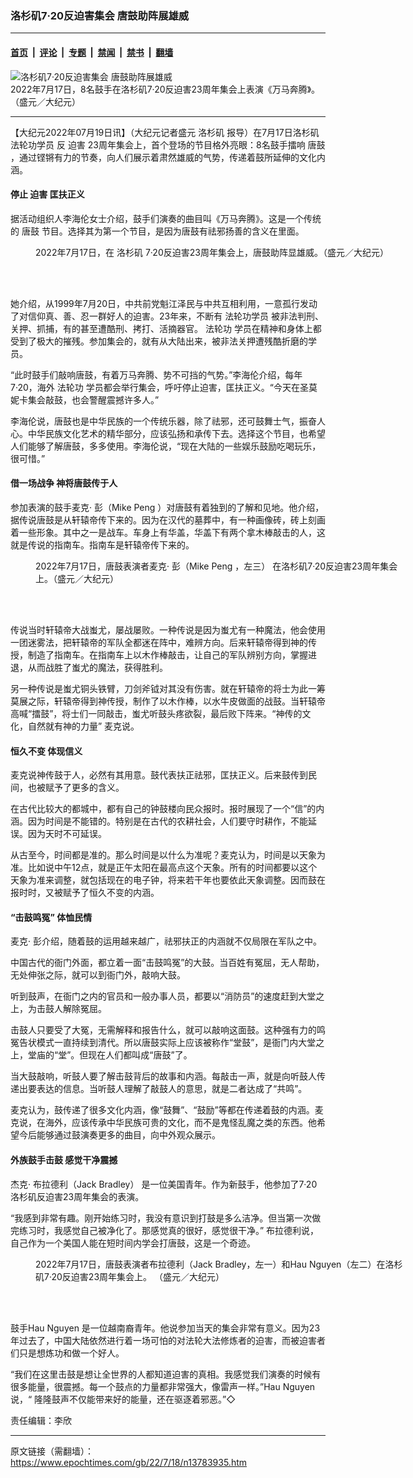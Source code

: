 ### 洛杉矶7·20反迫害集会 唐鼓助阵展雄威

---

#### [首页](../../../..?n13783935) &nbsp;|&nbsp; [评论](../../../../../epoch-comment?n13783935) &nbsp;|&nbsp; [专题](../../../../../epoch-special?n13783935) &nbsp;|&nbsp; [禁闻](../../../../../epoch-news?n13783935) &nbsp;|&nbsp; [禁书](../../../../../books?n13783935) &nbsp;|&nbsp; [翻墙](https://github.com/gfw-breaker/nogfw/blob/master/README.md?n13783935)


<div><img alt="洛杉矶7·20反迫害集会 唐鼓助阵展雄威" class="attachment-djy_600_400 size-djy_600_400 wp-post-image" src="https://i.epochtimes.com/assets/uploads/2022/07/id13783942-IMG_5965-600x400.jpg"/>
<div class="caption">
 2022年7月17日，8名鼓手在洛杉矶7·20反迫害23周年集会上表演《万马奔腾》。（盛元／大纪元）
</div></div><hr/><div class="post_content" id="artbody" itemprop="articleBody">
 <!-- article content begin -->
 <p>
  【大纪元2022年07月19日讯】（大纪元记者盛元
  <ok href="https://www.epochtimes.com/gb/tag/%E6%B4%9B%E6%9D%89%E7%9F%B6.html">
   洛杉矶
  </ok>
  报导）在7月17日洛杉矶
  <ok href="https://www.epochtimes.com/gb/tag/%E6%B3%95%E8%BD%AE%E5%8A%9F%E5%AD%A6%E5%91%98.html">
   法轮功学员
  </ok>
  反
  <ok href="https://www.epochtimes.com/gb/tag/%E8%BF%AB%E5%AE%B3.html">
   迫害
  </ok>
  23周年集会上，首个登场的节目格外亮眼：8名鼓手擂响
  <ok href="https://www.epochtimes.com/gb/tag/%E5%94%90%E9%BC%93.html">
   唐鼓
  </ok>
  ，通过铿锵有力的节奏，向人们展示着肃然雄威的气势，传递着鼓所延伸的文化内涵。
 </p>
 <h4>
  停止
  <ok href="https://www.epochtimes.com/gb/tag/%E8%BF%AB%E5%AE%B3.html">
   迫害
  </ok>
  匡扶正义
 </h4>
 <p>
  据活动组织人李海伦女士介绍，鼓手们演奏的曲目叫《万马奔腾》。这是一个传统的
  <ok href="https://www.epochtimes.com/gb/tag/%E5%94%90%E9%BC%93.html">
   唐鼓
  </ok>
  节目。选择其为第一个节目，是因为唐鼓有祛邪扬善的含义在里面。
 </p>
 <figure aria-describedby="caption-attachment-13783945" class="wp-caption aligncenter" id="attachment_13783945" style="width: 600px">
  <ok href="https://i.epochtimes.com/assets/uploads/2022/07/id13783945-IMG_5899.jpg" target="_blank">
   <img alt="" class="size-large wp-image-13783945" src="https://i.epochtimes.com/assets/uploads/2022/07/id13783945-IMG_5899-600x440.jpg"/>
  </ok>
  <br/><figcaption class="wp-caption-text" id="caption-attachment-13783945">
   2022年7月17日，在
   <ok href="https://www.epochtimes.com/gb/tag/%E6%B4%9B%E6%9D%89%E7%9F%B6.html">
    洛杉矶
   </ok>
   7·20反迫害23周年集会上，唐鼓助阵显雄威。（盛元／大纪元）
  </figcaption><br/>
 </figure><br/>
 <p>
  她介绍，从1999年7月20日，中共前党魁江泽民与中共互相利用，一意孤行发动了对信仰真、善、忍一群好人的迫害。23年来，不断有
  <ok href="https://www.epochtimes.com/gb/tag/%E6%B3%95%E8%BD%AE%E5%8A%9F%E5%AD%A6%E5%91%98.html">
   法轮功学员
  </ok>
  被非法判刑、关押、抓捕，有的甚至遭酷刑、拷打、活摘器官。
  <ok href="https://www.epochtimes.com/gb/tag/%E6%B3%95%E8%BD%AE%E5%8A%9F.html">
   法轮功
  </ok>
  学员在精神和身体上都受到了极大的摧残。参加集会的，就有从大陆出来，被非法关押遭残酷折磨的学员。
 </p>
 <p>
  “此时鼓手们敲响唐鼓，有着万马奔腾、势不可挡的气势。”李海伦介绍，每年7·20，海外
  <ok href="https://www.epochtimes.com/gb/tag/%E6%B3%95%E8%BD%AE%E5%8A%9F.html">
   法轮功
  </ok>
  学员都会举行集会，呼吁停止迫害，匡扶正义。“今天在圣莫妮卡集会敲鼓，也会警醒震撼许多人。”
 </p>
 <p>
  李海伦说，唐鼓也是中华民族的一个传统乐器，除了祛邪，还可鼓舞士气，振奋人心。中华民族文化艺术的精华部分，应该弘扬和承传下去。选择这个节目，也希望人们能够了解唐鼓，多多使用。李海伦说，“现在大陆的一些娱乐鼓励吃喝玩乐，很可惜。”
 </p>
 <h4>
  借一场战争 神将唐鼓传于人
 </h4>
 <p>
  参加表演的鼓手麦克· 彭（Mike Peng ）对唐鼓有着独到的了解和见地。他介绍，据传说唐鼓是从轩辕帝传下来的。因为在汉代的墓葬中，有一种画像砖，砖上刻画着一些形象。其中之一是战车。车身上有华盖，华盖下有两个拿木棒敲击的人，这就是传说的指南车。指南车是轩辕帝传下来的。
 </p>
 <figure aria-describedby="caption-attachment-13783941" class="wp-caption aligncenter" id="attachment_13783941" style="width: 600px">
  <ok href="https://i.epochtimes.com/assets/uploads/2022/07/id13783941-IMG_5936-1.jpg" target="_blank">
   <img alt="" class="size-large wp-image-13783941" src="https://i.epochtimes.com/assets/uploads/2022/07/id13783941-IMG_5936-1-600x434.jpg"/>
  </ok>
  <br/><figcaption class="wp-caption-text" id="caption-attachment-13783941">
   2022年7月17日，唐鼓表演者麦克· 彭（Mike Peng ，左三） 在洛杉矶7·20反迫害23周年集会上。（盛元／大纪元）
  </figcaption><br/>
 </figure><br/>
 <p>
  传说当时轩辕帝大战蚩尤，屡战屡败。一种传说是因为蚩尤有一种魔法，他会使用一团迷雾法，把轩辕帝的军队全都迷在阵中，难辨方向。后来轩辕帝得到神的传授，制造了指南车。在指南车上以木作棒敲击，让自己的军队辨别方向，掌握进退，从而战胜了蚩尤的魔法，获得胜利。
 </p>
 <p>
  另一种传说是蚩尤铜头铁臂，刀剑斧钺对其没有伤害。就在轩辕帝的将士为此一筹莫展之际，轩辕帝得到神传授，制作了以木作棒，以水牛皮做面的战鼓。当轩辕帝高喊“擂鼓”，将士们一同敲击，蚩尤听鼓头疼欲裂，最后败下阵来。“神传的文化，自然就有神的力量” 麦克说。
 </p>
 <h4>
  恒久不变 体现信义
 </h4>
 <p>
  麦克说神传鼓于人，必然有其用意。鼓代表扶正祛邪，匡扶正义。后来鼓传到民间，也被赋予了更多的含义。
 </p>
 <p>
  在古代比较大的都城中，都有自己的钟鼓楼向民众报时。报时展现了一个“信”的内涵。因为时间是不能错的。特别是在古代的农耕社会，人们要守时耕作，不能延误。因为天时不可延误。
 </p>
 <p>
  从古至今，时间都是准的。那么时间是以什么为准呢？麦克认为，时间是以天象为准。比如说中午12点，就是正午太阳在最高点这个天象。所有的时间都要以这个天象为准来调整，就包括现在的电子钟，将来若干年也要依此天象调整。因而鼓在报时时，又被赋予了恒久不变的内涵。
 </p>
 <h4>
  “击鼓鸣冤” 体恤民情
 </h4>
 <p>
  麦克· 彭介绍，随着鼓的运用越来越广，祛邪扶正的内涵就不仅局限在军队之中。
 </p>
 <p>
  中国古代的衙门外面，都立着一面“击鼓鸣冤”的大鼓。当百姓有冤屈，无人帮助，无处伸张之际，就可以到衙门外，敲响大鼓。
 </p>
 <p>
  听到鼓声，在衙门之内的官员和一般办事人员，都要以“消防员”的速度赶到大堂之上，为击鼓人解除冤屈。
 </p>
 <p>
  击鼓人只要受了大冤，无需解释和报告什么，就可以敲响这面鼓。这种强有力的鸣冤告状模式一直持续到清代。所以唐鼓实际上应该被称作“堂鼓”，是衙门内大堂之上，堂庙的“堂”。但现在人们都叫成“唐鼓”了。
 </p>
 <p>
  当大鼓敲响，听鼓人要了解击鼓背后的故事和内涵。每敲击一声，就是向听鼓人传递出要表达的信息。当听鼓人理解了敲鼓人的意思，就是二者达成了“共鸣”。
 </p>
 <p>
  麦克认为，鼓传递了很多文化内涵，像“鼓舞”、“鼓励”等都在传递着鼓的内涵。麦克说，在海外，应该传承中华民族可贵的文化，而不是鬼怪乱魔之类的东西。他希望今后能够通过鼓演奏更多的曲目，向中外观众展示。
 </p>
 <h4>
  外族鼓手击鼓 感觉干净震撼
 </h4>
 <p>
  杰克· 布拉德利（Jack Bradley） 是一位美国青年。作为新鼓手，他参加了7·20 洛杉矶反迫害23周年集会的表演。
 </p>
 <p>
  “我感到非常有趣。刚开始练习时，我没有意识到打鼓是多么洁净。但当第一次做完练习时，我感觉自己被净化了。那感觉真的很好，感觉很干净。” 布拉德利说，自己作为一个美国人能在短时间内学会打唐鼓，这是一个奇迹。
 </p>
 <figure aria-describedby="caption-attachment-13783946" class="wp-caption aligncenter" id="attachment_13783946" style="width: 600px">
  <ok href="https://i.epochtimes.com/assets/uploads/2022/07/id13783946-IMG_5972.jpg" target="_blank">
   <img alt="" class="size-large wp-image-13783946" src="https://i.epochtimes.com/assets/uploads/2022/07/id13783946-IMG_5972-600x487.jpg"/>
  </ok>
  <br/><figcaption class="wp-caption-text" id="caption-attachment-13783946">
   2022年7月17日，唐鼓表演者布拉德利（Jack Bradley，左一）和Hau Nguyen（左二）在洛杉矶7·20反迫害23周年集会上。 （盛元／大纪元）
  </figcaption><br/>
 </figure><br/>
 <p>
  鼓手Hau Nguyen 是一位越南裔青年。他说参加当天的集会非常有意义。因为23年过去了，中国大陆依然进行着一场可怕的对法轮大法修炼者的迫害，而被迫害者们只是想炼功和做一个好人。
 </p>
 <p>
  “我们在这里击鼓是想让全世界的人都知道迫害的真相。我感觉我们演奏的时候有很多能量，很震撼。每一个鼓点的力量都非常强大，像雷声一样。”Hau Nguyen 说，“ 隆隆鼓声不仅能带来好的能量，还在驱逐着邪恶。”◇
 </p>
 <p>
  责任编辑：李欣
 </p>
 <!-- article content end -->
 <div id="below_article_ad">
 </div>
</div>


---

原文链接（需翻墙）：https://www.epochtimes.com/gb/22/7/18/n13783935.htm